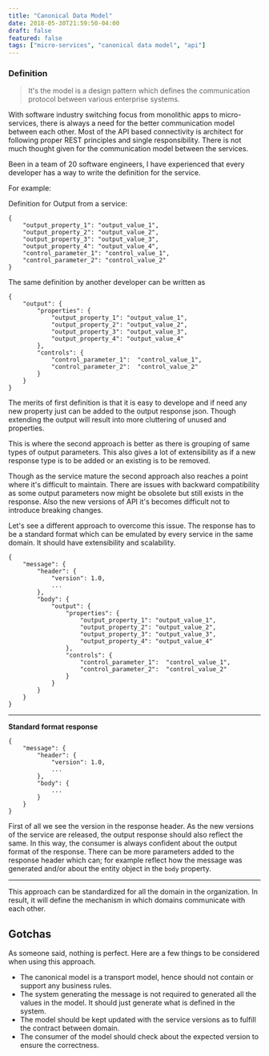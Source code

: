 ```yaml
---
title: "Canonical Data Model"
date: 2018-05-30T21:59:50-04:00
draft: false
featured: false
tags: ["micro-services", "canonical data model", "api"]
---
```


### Definition
> It's the model is a design pattern which defines the communication protocol between various enterprise systems.


With software industry switching focus from monolithic apps to micro-services, there is always a need for the better communication model between each other. Most of the API based connectivity is architect for following proper REST principles and single responsibility. There is not much thought given for the communication model between the services.

Been in a team of 20 software engineers, I have experienced that every developer has a way to write the definition for the service.

For example:

Definition for Output from a service:
```
{
    "output_property_1": "output_value_1",
    "output_property_2": "output_value_2",
    "output_property_3": "output_value_3",
    "output_property_4": "output_value_4",
    "control_parameter_1": "control_value_1",
    "control_parameter_2": "control_value_2"
}
``` 

The same definition by another developer can be written as

```
{
    "output": {
        "properties": {
            "output_property_1": "output_value_1",
            "output_property_2": "output_value_2",
            "output_property_3": "output_value_3",
            "output_property_4": "output_value_4"    
        },
        "controls": {
            "control_parameter_1":  "control_value_1",
            "control_parameter_2":  "control_value_2"
        }
    }
}
```

The merits of first definition is that it is easy to develope and if need any new property just can be added to the output response json. Though extending the output will result into more cluttering of unused and properties.

This is where the second approach is better as there is grouping of same types of output parameters. This also gives a lot of extensibility as if a new response type is to be added or an existing is to be removed.

Though as the service mature the second approach also reaches a point where it's difficult to maintain. There are issues with backward compatibility as some output parameters now might be obsolete but still exists in the response. Also the new versions of API it's becomes difficult not to introduce breaking changes.

Let's see a different approach to overcome this issue. The response has to be a standard format which can be emulated by every service in the same domain. It should have extensibility and scalability.

```
{
    "message": {
        "header": {
            "version": 1.0,
            ...
        },
        "body": {
            "output": {
                "properties": {
                    "output_property_1": "output_value_1",
                    "output_property_2": "output_value_2",
                    "output_property_3": "output_value_3",
                    "output_property_4": "output_value_4"    
                },
                "controls": {
                    "control_parameter_1":  "control_value_1",
                    "control_parameter_2":  "control_value_2"
                }
            }
        }
    }
}
```

------


**Standard format response**
```
{
    "message": {
        "header": {
            "version": 1.0,
            ...
        },
        "body": {
            ...
        }
    }
}
```


First of all we see the version in the response header. As the new versions of the service are released, the output response should also reflect the same. In this way, the consumer is always confident about the output format of the response.
There can be more parameters added to the response header which can; for example reflect how the message was generated and/or about the entity object in the `body` property.

------

This approach can be standardized for all the domain in the organization. In result, it will define the mechanism in which domains communicate with each other.


## Gotchas
As someone said, nothing is perfect. Here are a few things to be considered when using this approach.

* The canonical model is a transport model, hence should not contain or support any business rules.
* The system generating the message is not required to generated all the values in the model. It should just generate what is defined in the system.
* The model should be kept updated with the service versions as to fulfill the contract between domain.
* The consumer of the model should check about the expected version to ensure the correctness.